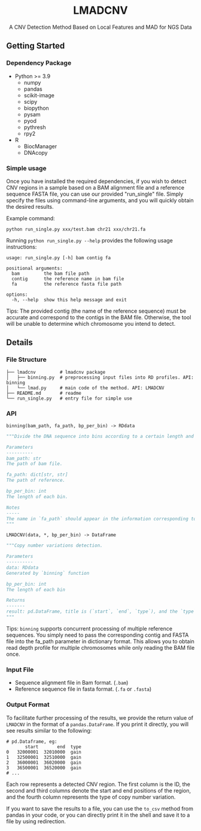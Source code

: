<h1 align="center">
LMADCNV
</h1>
<p align="center">
 A CNV Detection Method Based on Local Features and MAD for NGS Data
</p>

## Getting Started

### Dependency Package

- Python >= 3.9
  - numpy
  - pandas
  - scikit-image
  - scipy
  - biopython
  - pysam
  - pyod
  - pythresh
  - rpy2
- R
  - BiocManager
  - DNAcopy



### Simple usage

Once you have installed the required dependencies, if you wish to detect CNV regions in a sample based on a BAM alignment file and a reference sequence FASTA file, you can use our provided "run_single" file. Simply specify the files using command-line arguments, and you will quickly obtain the desired results.

Example command:

```shell
python run_single.py xxx/test.bam chr21 xxx/chr21.fa
```

Running `python run_single.py --help` provides the following usage instructions:
```shell
usage: run_single.py [-h] bam contig fa

positional arguments:
  bam         the bam file path
  contig      the reference name in bam file
  fa          the reference fasta file path

options:
  -h, --help  show this help message and exit
```

Tips: The provided contig (the name of the reference sequence) must be accurate and correspond to the contigs in the BAM file. Otherwise, the tool will be unable to determine which chromosome you intend to detect.

## Details

### File Structure

```shell
├── lmadcnv         # lmadcnv package
│   ├── binning.py  # preprocessing input files into RD profiles. API: binning
│   └── lmad.py     # main code of the method. API: LMADCNV
├── README.md       # readme
└── run_single.py   # entry file for simple use
```

### API

`binning(bam_path, fa_path, bp_per_bin) -> RDdata`
```python
"""Divide the DNA sequence into bins according to a certain length and calculate the RD value of each bin.

Parameters
----------
bam_path: str
The path of bam file.

fa_path: dict[str, str]
The path of reference.

bp_per_bin: int
The length of each bin.

Notes
-----
The name in `fa_path` should appear in the information corresponding to the bam file, otherwise an exception will be thrown.
"""
```

`LMADCNV(data, *, bp_per_bin) -> DataFrame`
```python
"""Copy number variations detection.

Parameters
----------
data: RDdata
Generated by `binning` function

bp_per_bin: int
The length of each bin

Returns
-------
result: pd.DataFrame, title is (`start`, `end`, `type`), and the `type` contains (gain|loss)
"""
```

Tips: `binning` supports concurrent processing of multiple reference sequences. You simply need to pass the corresponding contig and FASTA file into the fa_path parameter in dictionary format. This allows you to obtain read depth profile for multiple chromosomes while only reading the BAM file once.

### Input File

- Sequence alignment file in Bam format. (`.bam`)
- Reference sequence file in fasta format. (`.fa` or `.fasta`)

### Output Format

To facilitate further processing of the results, we provide the return value of `LMADCNV` in the format of a `pandas.DataFrame`. If you print it directly, you will see results similar to the following:

```shell
# pd.Dataframe, eg:
       start       end  type
0   32000001  32010000  gain
1   32500001  32510000  gain
2   36000001  36020000  gain
3   36500001  36520000  gain
# ...
```

Each row represents a detected CNV region. The first column is the ID, the second and third columns denote the start and end positions of the region, and the fourth column represents the type of copy number variation.

If you want to save the results to a file, you can use the `to_csv` method from pandas in your code, or you can directly print it in the shell and save it to a file by using redirection.